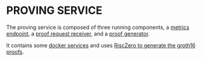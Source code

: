 # PROVING SERVICE

The proving service is composed of three running components, a [metrics endpoint](./metrics-endpoints/metrics.md), a [proof request receiver](./proof-request-receiver/proof-request-receiver.md), and a [proof generator](./proof-generator/proof-generator.md). 

It contains some [docker services](./docker-services/docker-services.md) and uses [RiscZero to generate the groth16 proofs](./groth16-proof-generation/groth16-proof-generation.md).
